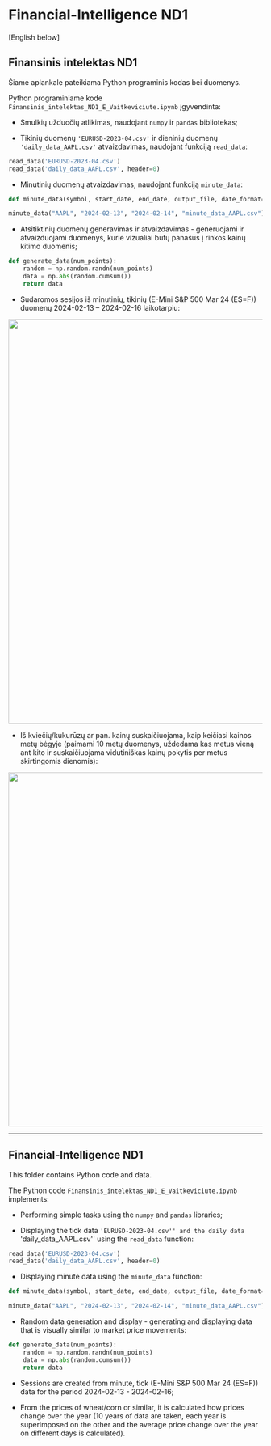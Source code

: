 # Financial-Intelligence ND1
[English below]
## Finansinis intelektas ND1

Šiame aplankale pateikiama Python programinis kodas bei duomenys.

Python programiniame kode `Finansinis_intelektas_ND1_E_Vaitkeviciute.ipynb` įgyvendinta:
  
- Smulkių užduočių atlikimas, naudojant `numpy` ir `pandas` bibliotekas;

- Tikinių duomenų `'EURUSD-2023-04.csv'` ir dieninių duomenų `'daily_data_AAPL.csv'` atvaizdavimas, naudojant funkciją `read_data`:

```python
read_data('EURUSD-2023-04.csv')
read_data('daily_data_AAPL.csv', header=0)
```

- Minutinių duomenų atvaizdavimas, naudojant funkciją `minute_data`:

```python
def minute_data(symbol, start_date, end_date, output_file, date_format='%Y-%m-%d %H:%M:%S%z')

minute_data("AAPL", "2024-02-13", "2024-02-14", "minute_data_AAPL.csv")
```

- Atsitiktinių duomenų generavimas ir atvaizdavimas - generuojami ir atvaizduojami duomenys, kurie vizualiai būtų panašūs į rinkos kainų kitimo duomenis;

```python
def generate_data(num_points):
    random = np.random.randn(num_points)
    data = np.abs(random.cumsum())
    return data
```

- Sudaromos sesijos iš minutinių, tikinių (E-Mini S&P 500 Mar 24 (ES=F)) duomenų 2024-02-13 – 2024-02-16 laikotarpiu:

<img src="https://github.com/user-attachments/assets/564676e1-6466-43ea-a253-bcf87c689c51" width="800"/>

- Iš kviečių/kukurūzų ar pan. kainų suskaičiuojama, kaip keičiasi kainos metų bėgyje (paimami 10 metų duomenys, uždedama kas metus vieną ant kito ir suskaičiuojama vidutiniškas kainų pokytis per metus skirtingomis dienomis):

<img src="https://github.com/user-attachments/assets/7efba5cc-94b5-40c1-bc39-3c284dab1331" width="700"/>

-------------
## Financial-Intelligence ND1
This folder contains Python code and data.

The Python code `Finansinis_intelektas_ND1_E_Vaitkeviciute.ipynb` implements:
  
- Performing simple tasks using the `numpy` and `pandas` libraries;

- Displaying the tick data `'EURUSD-2023-04.csv'' and the daily data `'daily_data_AAPL.csv'' using the `read_data` function:

```python
read_data('EURUSD-2023-04.csv')
read_data('daily_data_AAPL.csv', header=0)
```

- Displaying minute data using the `minute_data` function:

```python
def minute_data(symbol, start_date, end_date, output_file, date_format='%Y-%m-%d %H:%M:%S%z')

minute_data("AAPL", "2024-02-13", "2024-02-14", "minute_data_AAPL.csv")
```

- Random data generation and display - generating and displaying data that is visually similar to market price movements:

```python
def generate_data(num_points):
    random = np.random.randn(num_points)
    data = np.abs(random.cumsum())
    return data
```

- Sessions are created from minute, tick (E-Mini S&P 500 Mar 24 (ES=F)) data for the period 2024-02-13 - 2024-02-16;

- From the prices of wheat/corn or similar, it is calculated how prices change over the year (10 years of data are taken, each year is superimposed on the other and the average price change over the year on different days is calculated).

